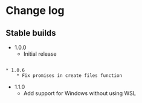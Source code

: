 # Change log

## Stable builds

- 1.0.0
  - Initial release

```

* 1.0.6
    * Fix promises in create files function
```

- 1.1.0
  - Add support for Windows without using WSL

```

```
